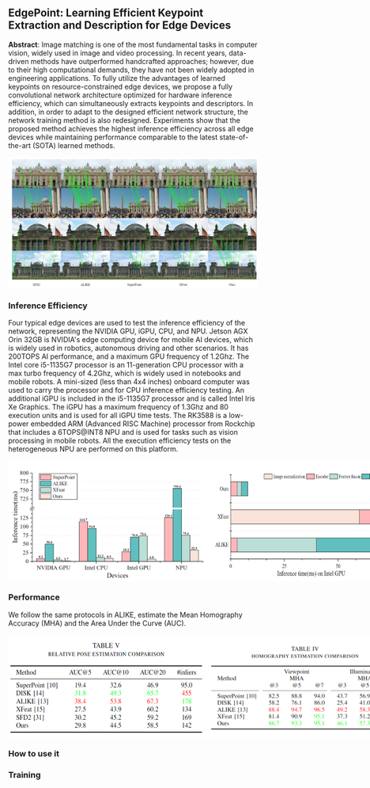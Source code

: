 ## EdgePoint: Learning Efficient Keypoint Extraction and Description for Edge Devices

**Abstract**: Image matching is one of the most fundamental tasks in computer vision, widely used in image and video processing. In recent years, data-driven methods have outperformed handcrafted approaches; however, due to their high computational demands, they have not been widely adopted in engineering applications. To fully utilize the advantages of learned keypoints  on resource-constrained edge devices, we propose a fully convolutional network architecture optimized for hardware inference efficiency, which can simultaneously extracts keypoints and descriptors. In addition, in order to adapt to the designed efficient network structure, the network training method is also redesigned. Experiments show that the proposed method achieves the highest inference efficiency across all edge devices while maintaining performance comparable to the latest state-of-the-art (SOTA) learned methods.

![match](./assets/match.png)


### Inference Efficiency

Four typical edge devices are used to test the inference efficiency of the network, representing the NVIDIA GPU, iGPU, CPU, and NPU. Jetson AGX Orin 32GB is NVIDIA's edge computing device for mobile AI devices, which is widely used in robotics, autonomous driving and other scenarios. It has 200TOPS AI performance, and a maximum GPU frequency of 1.2Ghz. The Intel core i5-1135G7 processor is an 11-generation CPU processor with a max turbo frequency of 4.2Ghz, which is widely used in notebooks and mobile robots. A mini-sized (less than 4x4 inches) onboard computer was used to carry the processor and for CPU inference efficiency testing. An additional iGPU is included in the i5-1135G7 processor and is called Intel Iris Xe Graphics. The iGPU has a maximum frequency of 1.3Ghz and 80 execution units and is used for all iGPU time tests. The RK3588 is a low-power embedded ARM (Advanced RISC Machine) processor from Rockchip that includes a 6TOPS@INT8 NPU and is used for tasks such as vision processing in mobile robots. All the execution efficiency tests on the heterogeneous NPU are performed on this platform.

<div align="center" style="display: flex; justify-content: center; align-items: center; flex-direction: column;">
  <div style="display: flex; justify-content: space-around; width: 100%;">
    <img src='./assets/time.png' width="400"/>
    <img src='./assets/time2.png' width="400"/>
  </div>
</div>


### Performance

We follow the same protocols in ALIKE, estimate the Mean Homography Accuracy (MHA) and the Area Under the Curve (AUC). 

<div align="center" style="display: flex; justify-content: center; align-items: center; flex-direction: column;">
  <div style="display: flex; justify-content: space-around; width: 100%;">
    <img src='./assets/auc.png' width="400"/>
    <img src='./assets/mha.png' width="400"/>
  </div>
</div>


### How to use it 



### Training




